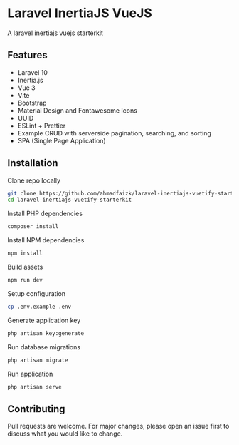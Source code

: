 # Laravel InertiaJS VueJS

A laravel inertiajs vuejs starterkit

<!-- ## Demo

You can access demo app in : <https://laravel-inertia-vuetify.fly.dev> -->

## Features

-   Laravel 10
-   Inertia.js
-   Vue 3
-   Vite
-   Bootstrap
-   Material Design and Fontawesome Icons
-   UUID
-   ESLint + Prettier
-   Example CRUD with serverside pagination, searching, and sorting
-   SPA (Single Page Application)

## Installation

Clone repo locally

```bash
git clone https://github.com/ahmadfaizk/laravel-inertiajs-vuetify-starterkit
cd laravel-inertiajs-vuetify-starterkit
```

Install PHP dependencies

```bash
composer install
```

Install NPM dependencies

```bash
npm install
```

Build assets

```bash
npm run dev
```

Setup configuration

```bash
cp .env.example .env
```

Generate application key

```bash
php artisan key:generate
```

Run database migrations

```bash
php artisan migrate
```

Run application

```bash
php artisan serve
```

## Contributing

Pull requests are welcome. For major changes, please open an issue first to discuss what you would like to change.

